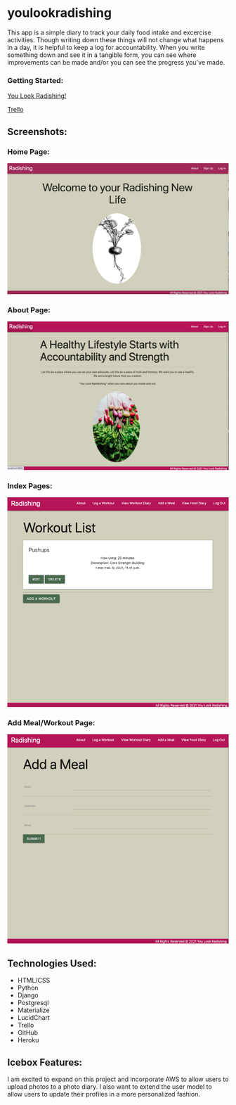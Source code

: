 # youlookradishing

This app is a simple diary to track your daily food intake and excercise activities. Though writing down these things will not change what happens in a day, it is helpful to keep a log for accountability. When you write something down and see it in a tangible form, you can see where improvements can be made and/or you can see the progress you've made. 

### Getting Started:

[You Look Radishing!](https://you-look-radishing.herokuapp.com/)

[Trello](https://trello.com/b/vTLzT5Dx/you-look-radishing)

## Screenshots:
### Home Page:
![Picture](main_app/static/images/home.png)

### About Page: 
![Picture](main_app/static/images/about.png)

### Index Pages:
![Picture](main_app/static/images/list.png)

### Add Meal/Workout Page:
![Picture](main_app/static/images/form.png)

## Technologies Used:
* HTML/CSS
* Python
* Django
* Postgresql
* Materialize
* LucidChart
* Trello
* GitHub
* Heroku

## Icebox Features:
I am excited to expand on this project and incorporate AWS to allow users to upload photos to a photo diary. I also want to extend the user model to allow users to update their profiles in a more personalized fashion. 



